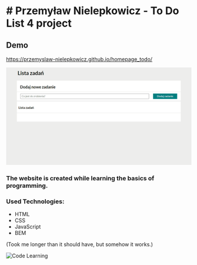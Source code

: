 # # Przemyław Nielepkowicz - To Do List 4 project

## Demo 

https://przemyslaw-nielepkowicz.github.io/homepage_todo/

![Page Gif](images/todo.gif)

### The website is created while learning the basics of programming.
### Used Technologies:
- HTML
- CSS
- JavaScript
- BEM

(Took me longer than it should have, but somehow it works.)

![Code Learning](https://media.tenor.com/-kZOB16tELEAAAAC/this-is-fine-fire.gif)
